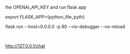 the OPENAI_API_KEY  and run flask app
<br>

export FLASK_APP={python_file_pyth}
<br>

flask  run --host=0.0.0.0  -p 80 --no-debugger  --no-reload

<br>

http://127.0.0.1/chat
<br>